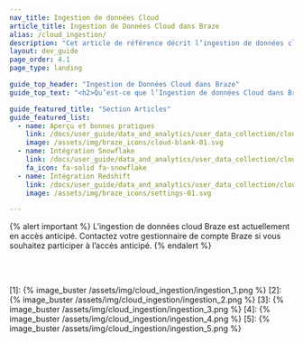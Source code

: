 ```yaml
---
nav_title: Ingestion de données Cloud
article_title: Ingestion de Données Cloud dans Braze
alias: /cloud_ingestion/
description: "Cet article de référence décrit l’ingestion de données cloud dans Braze en utilisant Snowflake et Redshift et les recommandations de paramétrages de données."
layout: dev_guide
page_order: 4.1
page_type: landing

guide_top_header: "Ingestion de Données Cloud dans Braze"
guide_top_text: "<h2>Qu’est-ce que l’Ingestion de données Cloud dans Braze ?</h2>L’ingestion de données cloud dans Braze vous permet de configurer une connexion directe entre votre instance Snowflake ou Redshift et Braze pour synchroniser les attributs, les événements et les achats pertinents de l’utilisateur. Une fois synchronisées avec Braze, ces données peuvent être exploitées dans des cas d’utilisation tels que la personnalisation ou la segmentation.<br><br>**Capacités de l’ingestion de données cloud de Braze :**<br> - Créer une intégration simple directement depuis votre entrepôt de données vers Braze en quelques minutes<br>- Synchroniser les données utilisateur en toute sécurité, y compris les attributs, événements et achats depuis votre entrepôt de données vers Braze<br>- Fermer la boucle de données avec Braze en combinant l’ingestion de données cloud avec Currents ou le partage de données de Snowflake"

guide_featured_title: "Section Articles"
guide_featured_list:
  - name: Aperçu et bonnes pratiques
    link: /docs/user_guide/data_and_analytics/user_data_collection/cloud_ingestion/overview/
    image: /assets/img/braze_icons/cloud-blank-01.svg
  - name: Intégration Snowflake
    link: /docs/user_guide/data_and_analytics/user_data_collection/cloud_ingestion/snowflake/
    fa_icon: fa-solid fa-snowflake
  - name: Intégration Redshift
    link: /docs/user_guide/data_and_analytics/user_data_collection/cloud_ingestion/redshift/
    image: /assets/img/braze_icons/settings-01.svg

---
```


{% alert important %}
L’ingestion de données cloud Braze est actuellement en accès anticipé. Contactez votre gestionnaire de compte Braze si vous souhaitez participer à l’accès anticipé.
{% endalert %}
<!--

  - name: Redshift 
    link: /docs/user_guide/data_and_analytics/user_data_collection/cloud_ingestion/redshift/
    image: /assets/img/braze_icons/settings-01.svg

## What is Braze Cloud Data Ingestion?

Braze Cloud Data Ingestion allows you to set up a direct connection from your Snowflake instance to Braze to sync relevant user attributes, events, and purchases. Once synced to Braze, this data can be leveraged for use cases such as personalization or segmentation.
-->
<br><br>

[1]: {% image_buster /assets/img/cloud_ingestion/ingestion_1.png %}
[2]: {% image_buster /assets/img/cloud_ingestion/ingestion_2.png %}
[3]: {% image_buster /assets/img/cloud_ingestion/ingestion_3.png %}
[4]: {% image_buster /assets/img/cloud_ingestion/ingestion_4.png %}
[5]: {% image_buster /assets/img/cloud_ingestion/ingestion_5.png %}